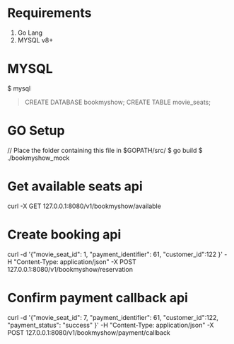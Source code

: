 # Requirements
1) Go Lang 
2) MYSQL v8+

# MYSQL
$ mysql
> CREATE DATABASE bookmyshow;
> CREATE TABLE movie_seats;

# GO Setup
// Place the folder containing this file in $GOPATH/src/
$ go build
$ ./bookmyshow_mock

# Get available seats api
curl -X GET 127.0.0.1:8080/v1/bookmyshow/available

# Create booking api
curl -d '{"movie_seat_id": 1, "payment_identifier": 61, "customer_id":122 }' -H "Content-Type: application/json"  -X POST 127.0.0.1:8080/v1/bookmyshow/reservation

# Confirm payment callback api
curl -d '{"movie_seat_id": 7, "payment_identifier": 61, "customer_id":122, "payment_status": "success" }' -H "Content-Type: application/json"  -X POST 127.0.0.1:8080/v1/bookmyshow/payment/callback

